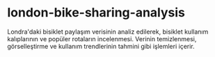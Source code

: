 # london-bike-sharing-analysis
Londra'daki bisiklet paylaşım verisinin analiz edilerek, bisiklet kullanım kalıplarının ve popüler rotaların incelenmesi. Verinin temizlenmesi, görselleştirme ve kullanım trendlerinin tahmini gibi işlemleri içerir.
